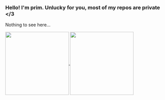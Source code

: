 ### Hello! I'm prim. Unlucky for you, most of my repos are private </3
Nothing to see here...

<a href="https://github.com/z3lx/">
  <img height=200 align="center" src="https://z3lx-stats.vercel.app/api?username=z3lx&include_all_commits=true&show_icons=true&title_color=D2794CFF&icon_color=D2794CFF&hide_border=true" />
</a>
<a href="https://github.com/z3lx/">
  <img height=200 align="center" src="https://z3lx-stats.vercel.app/api/top-langs/?username=z3lx&size_weight=0.5&count_weight=0.5&exclude_repo=github-readme-stats&langs_count=8&layout=compact&hide_border=true&title_color=D2794CFF&card_width=320" />
</a>
